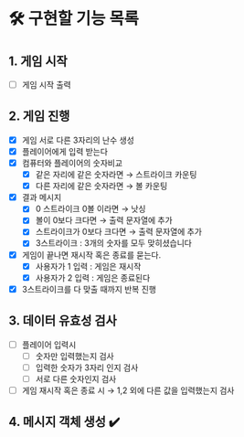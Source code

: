 # 🛠️ 구현할 기능 목록
## 1. 게임 시작
-[ ] 게임 시작 출력

## 2. 게임 진행
-[x] 게임 서로 다른 3자리의 난수 생성
-[x] 플레이어에게 입력 받는다
-[x] 컴퓨터와 플레이어의 숫자비교
  -[x] 같은 자리에 같은 숫자라면 → 스트라이크 카운팅
  -[x] 다른 자리에 같은 숫자라면 → 볼 카운팅
-[x] 결과 메시지 
  -[x] 0 스트라이크 0볼 이라면 → 낫싱
  -[x] 볼이 0보다 크다면 → 출력 문자열에 추가
  -[x] 스트라이크가 0보다 크다면 → 출력 문자열에 추가 
  -[x] 3스트라이크 : 3개의 숫자를 모두 맞히셨습니다
-[x] 게임이 끝나면 재시작 혹은 종료를 묻는다. 
  -[x] 사용자가 1 입력 : 게임은 재시작
  -[x] 사용자가 2 입력 : 게임은 종료된다
-[x] 3스트라이크를 다 맞출 때까지 반복 진행

## 3. 데이터 유효성 검사
-[ ] 플레이어 입력시 
  -[ ] 숫자만 입력했는지 검사
  -[ ] 입력한 숫자가 3자리 인지 검사 
  -[ ] 서로 다른 숫자인지 검사
-[ ] 게임 재시작 혹은 종료 시 → 1,2 외에 다른 값을 입력했는지 검사

## 4. 메시지 객체 생성 ✔️ 
